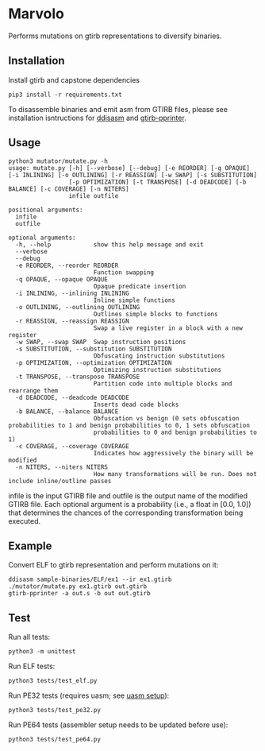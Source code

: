 
# Marvolo

Performs mutations on gtirb representations to diversify binaries.

## Installation

Install gtirb and capstone dependencies

    pip3 install -r requirements.txt

To disassemble binaries and emit asm from GTIRB files, please see installation isntructions for [ddisasm](https://github.com/GrammaTech/ddisasm) and [gtirb-pprinter](https://github.com/grammatech/gtirb-pprinter).

## Usage

```
python3 mutator/mutate.py -h
usage: mutate.py [-h] [--verbose] [--debug] [-e REORDER] [-q OPAQUE] [-i INLINING] [-o OUTLINING] [-r REASSIGN] [-w SWAP] [-s SUBSTITUTION]
                 [-p OPTIMIZATION] [-t TRANSPOSE] [-d DEADCODE] [-b BALANCE] [-c COVERAGE] [-n NITERS]
                 infile outfile

positional arguments:
  infile
  outfile

optional arguments:
  -h, --help            show this help message and exit
  --verbose
  --debug
  -e REORDER, --reorder REORDER
                        Function swapping
  -q OPAQUE, --opaque OPAQUE
                        Opaque predicate insertion
  -i INLINING, --inlining INLINING
                        Inline simple functions
  -o OUTLINING, --outlining OUTLINING
                        Outlines simple blocks to functions
  -r REASSIGN, --reassign REASSIGN
                        Swap a live register in a block with a new register
  -w SWAP, --swap SWAP  Swap instruction positions
  -s SUBSTITUTION, --substitution SUBSTITUTION
                        Obfuscating instruction substitutions
  -p OPTIMIZATION, --optimization OPTIMIZATION
                        Optimizing instruction substitutions
  -t TRANSPOSE, --transpose TRANSPOSE
                        Partition code into multiple blocks and rearrange them
  -d DEADCODE, --deadcode DEADCODE
                        Inserts dead code blocks
  -b BALANCE, --balance BALANCE
                        Obfuscation vs benign (0 sets obfuscation probabilities to 1 and benign probabilities to 0, 1 sets obfuscation
                        probabilities to 0 and benign probabilities to 1)
  -c COVERAGE, --coverage COVERAGE
                        Indicates how aggressively the binary will be modified
  -n NITERS, --niters NITERS
                        How many transformations will be run. Does not include inline/outline passes
```

infile is the input GTIRB file and outfile is the output name of the modified GTIRB file. 
Each optional argument is a probability (i.e., a float in [0.0, 1.0]) that determines the chances of the corresponding transformation being executed.


## Example

Convert ELF to gtirb representation and perform mutations on it:

    ddisasm sample-binaries/ELF/ex1 --ir ex1.gtirb
    ./mutator/mutate.py ex1.gtirb out.gtirb
    gtirb-pprinter -a out.s -b out out.gtirb

## Test

Run all tests:
        
    python3 -m unittest 

Run ELF tests:

    python3 tests/test_elf.py

Run PE32 tests (requires uasm; see [uasm setup](https://gist.github.com/kwarrick/d2b4b744a31c021c11711f4519db5e71)):

    python3 tests/test_pe32.py

Run PE64 tests (assembler setup needs to be updated before use):

    python3 tests/test_pe64.py


